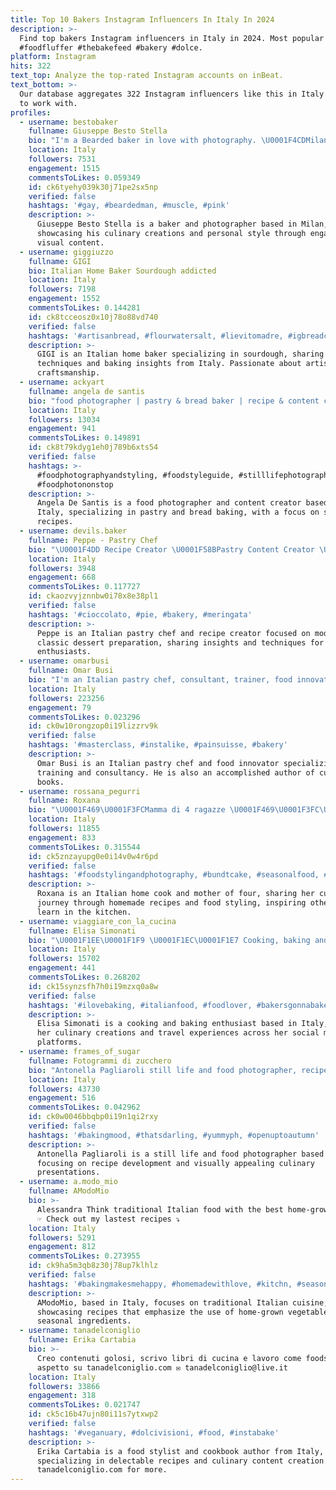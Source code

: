```yaml
---
title: Top 10 Bakers Instagram Influencers In Italy In 2024
description: >-
  Find top bakers Instagram influencers in Italy in 2024. Most popular hashtags:
  #foodfluffer #thebakefeed #bakery #dolce.
platform: Instagram
hits: 322
text_top: Analyze the top-rated Instagram accounts on inBeat.
text_bottom: >-
  Our database aggregates 322 Instagram influencers like this in Italy for you
  to work with.
profiles:
  - username: bestobaker
    fullname: Giuseppe Besto Stella
    bio: "I'm a Bearded baker in love with photography. \U0001F4CDMilano \U0001F1EE\U0001F1F9 \U0001F3F3️‍\U0001F308 |He/Him| The other side of me\U0001F447 @besto_stella"
    location: Italy
    followers: 7531
    engagement: 1515
    commentsToLikes: 0.059349
    id: ck6tyehy039k30j71pe2sx5np
    verified: false
    hashtags: '#gay, #beardedman, #muscle, #pink'
    description: >-
      Giuseppe Besto Stella is a baker and photographer based in Milan, Italy,
      showcasing his culinary creations and personal style through engaging
      visual content.
  - username: giggiuzzo
    fullname: GIGI
    bio: Italian Home Baker Sourdough addicted
    location: Italy
    followers: 7198
    engagement: 1552
    commentsToLikes: 0.144281
    id: ck8tcceosz0x10j78o88vd740
    verified: false
    hashtags: '#artisanbread, #flourwatersalt, #lievitomadre, #igbreadclub'
    description: >-
      GIGI is an Italian home baker specializing in sourdough, sharing expert
      techniques and baking insights from Italy. Passionate about artisan bread
      craftsmanship.
  - username: ackyart
    fullname: angela de santis
    bio: "food photographer | pastry & bread baker | recipe & content creator | sourdough addicted \U0001F929 #lovinfoodphotography \U0001F4E9angeladesafood@gmail.com Recipes \U0001F447\U0001F3FB"
    location: Italy
    followers: 13034
    engagement: 941
    commentsToLikes: 0.149891
    id: ck8t79kdyg1eh0j789b6xts54
    verified: false
    hashtags: >-
      #foodphotographyandstyling, #foodstyleguide, #stilllifephotography,
      #foodphotononstop
    description: >-
      Angela De Santis is a food photographer and content creator based in
      Italy, specializing in pastry and bread baking, with a focus on sourdough
      recipes.
  - username: devils.baker
    fullname: Peppe - Pastry Chef
    bio: "\U0001F4DD Recipe Creator \U0001F58B️Pastry Content Creator \U0001F447 Racconto la mia idea di pasticceria e ti do una mano a creare dolci moderni e classici \U0001F4E9 Info in DM \U0001F4CDRC-PD"
    location: Italy
    followers: 3948
    engagement: 668
    commentsToLikes: 0.117727
    id: ckaozvyjznnbw0i78x8e38pl1
    verified: false
    hashtags: '#cioccolato, #pie, #bakery, #meringata'
    description: >-
      Peppe is an Italian pastry chef and recipe creator focused on modern and
      classic dessert preparation, sharing insights and techniques for baking
      enthusiasts.
  - username: omarbusi
    fullname: Omar Busi
    bio: "I'm an Italian pastry chef, consultant, trainer, food innovator and problem solver \U0001F447\U0001F3FBBook Author \U0001F4D5\U0001F4D6\U0001F4D4"
    location: Italy
    followers: 223256
    engagement: 79
    commentsToLikes: 0.023296
    id: ck0w10rongzop0i19lizzrv9k
    verified: false
    hashtags: '#masterclass, #instalike, #painsuisse, #bakery'
    description: >-
      Omar Busi is an Italian pastry chef and food innovator specializing in
      training and consultancy. He is also an accomplished author of culinary
      books.
  - username: rossana_pegurri
    fullname: Roxana
    bio: "\U0001F469\U0001F3FCMamma di 4 ragazze \U0001F469\U0001F3FC‍\U0001F373 Amante della cucina casalinga \U0001F58CL’unico modo per imparare a cucinare è cominciando a cucinare \U0001F4DDUltima ricetta \U0001F447\U0001F3FC"
    location: Italy
    followers: 11855
    engagement: 833
    commentsToLikes: 0.315544
    id: ck5znzayupg0e0i14v0w4r6pd
    verified: false
    hashtags: '#foodstylingandphotography, #bundtcake, #seasonalfood, #italiaintavola'
    description: >-
      Roxana is an Italian home cook and mother of four, sharing her culinary
      journey through homemade recipes and food styling, inspiring others to
      learn in the kitchen.
  - username: viaggiare_con_la_cucina
    fullname: Elisa Simonati
    bio: "\U0001F1EE\U0001F1F9 \U0001F1EC\U0001F1E7 Cooking, baking and travelling addict \U0001F469‍\U0001F373✈️ Panificatrice seriale,viggiatrice compulsiva. I miei viaggi nelle storie in evidenza\U0001F609 Vivo tra \U0001F1F2\U0001F1F9e\U0001F1EE\U0001F1F9"
    location: Italy
    followers: 15702
    engagement: 441
    commentsToLikes: 0.268202
    id: ck15synzsfh7h0i19mzxq0a8w
    verified: false
    hashtags: '#ilovebaking, #italianfood, #foodlover, #bakersgonnabake'
    description: >-
      Elisa Simonati is a cooking and baking enthusiast based in Italy, sharing
      her culinary creations and travel experiences across her social media
      platforms.
  - username: frames_of_sugar
    fullname: Fotogrammi di zucchero
    bio: "Antonella Pagliaroli still life and food photographer, recipe developer Email: \U0001F48Cantonella@fotogrammidizucchero.com #framesofsugar Website⬇️"
    location: Italy
    followers: 43730
    engagement: 516
    commentsToLikes: 0.042962
    id: ck0w0046bbqbp0i19n1qi2rxy
    verified: false
    hashtags: '#bakingmood, #thatsdarling, #yummyph, #openuptoautumn'
    description: >-
      Antonella Pagliaroli is a still life and food photographer based in Italy,
      focusing on recipe development and visually appealing culinary
      presentations.
  - username: a.modo_mio
    fullname: AModoMio
    bio: >-
      Alessandra Think traditional Italian food with the best home-grown veggies
      ☞ Check out my lastest recipes ⤵
    location: Italy
    followers: 5291
    engagement: 812
    commentsToLikes: 0.273955
    id: ck9ha5m3qb8z30j78up7klhlz
    verified: false
    hashtags: '#bakingmakesmehappy, #homemadewithlove, #kitchn, #seasonalcooking'
    description: >-
      AModoMio, based in Italy, focuses on traditional Italian cuisine,
      showcasing recipes that emphasize the use of home-grown vegetables and
      seasonal ingredients.
  - username: tanadelconiglio
    fullname: Erika Cartabia
    bio: >-
      Creo contenuti golosi, scrivo libri di cucina e lavoro come foodsylist. Ti
      aspetto su tanadelconiglio.com ✉ tanadelconiglio@live.it
    location: Italy
    followers: 33866
    engagement: 318
    commentsToLikes: 0.021747
    id: ck5c16b47ujn80i11s7ytxwp2
    verified: false
    hashtags: '#veganuary, #dolcivisioni, #food, #instabake'
    description: >-
      Erika Cartabia is a food stylist and cookbook author from Italy,
      specializing in delectable recipes and culinary content creation. Visit
      tanadelconiglio.com for more.
---
```



